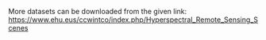 More datasets can be downloaded from the given link: https://www.ehu.eus/ccwintco/index.php/Hyperspectral_Remote_Sensing_Scenes
